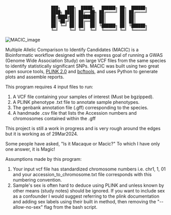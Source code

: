 ```
                    ███╗   ███╗  █████╗   ██████╗ ██╗  ██████╗
                    ████╗ ████║ ██╔══██╗ ██╔════╝ ██║ ██╔════╝
                    ██╔████╔██║ ███████║ ██║      ██║ ██║     
                    ██║╚██╔╝██║ ██╔══██║ ██║      ██║ ██║     
                    ██║ ╚═╝ ██║ ██║  ██║ ╚██████╗ ██║ ╚██████╗
                    ╚═╝     ╚═╝ ╚═╝  ╚═╝  ╚═════╝ ╚═╝  ╚═════╝                  
```
![MACIC_image](https://github.com/William-Gardner-Biotech/MACIC/assets/99355149/0a37dfef-baa0-4af9-b456-e6c2b4f20f80)


Multiple Allelic Comparison to Identify Candidates (MACIC) is a Bioinformatic workflow designed with the express goal of running a GWAS (Genome Wide Association Study) on large VCF files from the same species to identify statistically significant SNPs. MACIC was built using two great open source tools, [PLINK 2.0](https://www.cog-genomics.org/plink/2.0/) and [bcftools](https://github.com/samtools/bcftools), and uses Python to generate plots and assemble reports.



This program requires 4 input files to run:
1. A VCF file containing your samples of interest (Must be bgzipped).
2. A PLINK phenotype .txt file to annotate sample phenotypes.
3. The genbank annotation file (.gff) corresponding to the species.
4. A handmade .csv file that lists the Accession numbers and chromosomes contained within the .gff

This project is still a work in progress and is very rough around the edges but it is working as of 29Mar2024. 

Some people have asked, "Is it Macaque or Macic?" To which I have only one answer, it is Magic!

Assumptions made by this program:
1. Your input vcf file has standardized chromosome numbers i.e. chr1, 1, 01 and your accession_to_chromosome.txt file corresponds with this numbering convention.
2. Sample's sex is often hard to deduce using PLINK and unless known by other means (study notes) should be ignored. If you want to include sex as a confounder I would suggest referring to the plink documentation and adding sex labels using their built in method, then removing the "--allow-no-sex" flag from the bash script.
